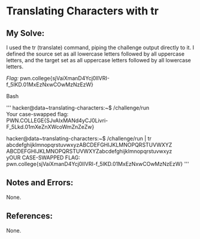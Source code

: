 # Translating Characters with tr

## My Solve:
I used the tr (translate) command, piping the challenge output directly to it. 
I defined the source set as all lowercase letters followed by all uppercase letters, and the target set as all uppercase letters followed by all lowercase letters. 

*Flag:* pwn.college{sjVaiXmanD4Ycj0lIVRI-f_5lKD.01MxEzNxwCOwMzNzEzW}

Bash

''' hacker@data\~translating-characters:\~$ /challenge/run        
Your case-swapped flag:          
PWN.COLLEGE{SJvAIxMANd4yCJ0Livri-F_5Lkd.01mXeZnXWcoWmZnZeZw}             

hacker@data\~translating-characters:~$ /challenge/run | tr abcdefghijklmnopqrstuvwxyzABCDEFGHIJKLMNOPQRSTUVWXYZ ABCDEFGHIJKLMNOPQRSTUVWXYZabcdefghijklmnopqrstuvwxyz                
yOUR CASE-SWAPPED FLAG:             
pwn.college{sjVaiXmanD4Ycj0lIVRI-f_5lKD.01MxEzNxwCOwMzNzEzW} '''           


## Notes and Errors:
None.

## References:
None.
